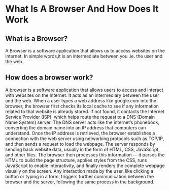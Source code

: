 # What Is A Browser And How Does It Work
## What is a Browser?
A Browser is a software application that allows us to access websites on the internet.
In simple words,it is an intermediate between you .ie. the user and the web.
## How does a browser work?
 A browser is a software application that allows users to access and interact with websites on the Internet. It acts as an intermediary between the user and the web. When a user types a web address like google.com into the browser, the browser first checks its local cache to see if any information related to that website is already stored. If not found, it contacts the Internet Service Provider (ISP), which helps route the request to a DNS (Domain Name System) server. The DNS server acts like the internet’s phonebook, converting the domain name into an IP address that computers can understand. Once the IP address is retrieved, the browser establishes a connection with the web server using networking protocols such as TCP/IP, and then sends a request to load the webpage. The server responds by sending back website data, usually in the form of HTML, CSS, JavaScript, and other files. The browser then processes this information — it parses the HTML to build the page structure, applies styles from the CSS, runs JavaScript to enable interactivity, and finally renders the complete webpage visually on the screen. Any interaction made by the user, like clicking a button or typing in a form, triggers further communication between the browser and the server, following the same process in the background.
